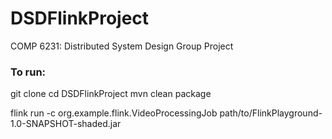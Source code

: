 # DSDFlinkProject
COMP 6231: Distributed System Design Group Project

### To run:
git clone
cd DSDFlinkProject
mvn clean package

flink run -c org.example.flink.VideoProcessingJob path/to/FlinkPlayground-1.0-SNAPSHOT-shaded.jar
